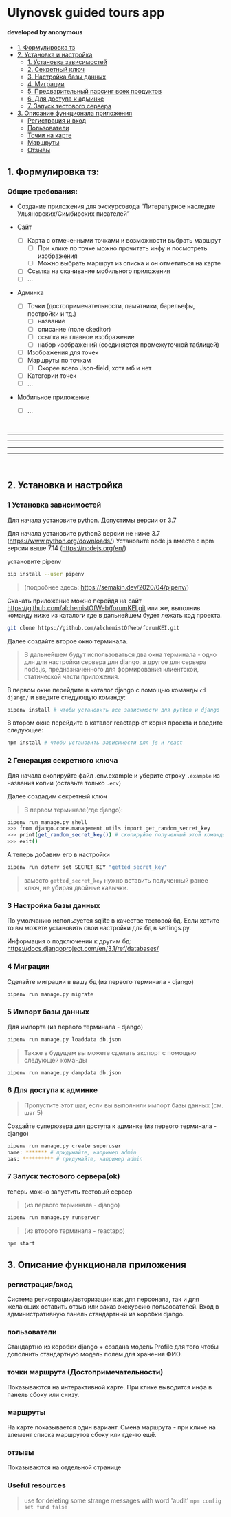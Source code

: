 # Ulynovsk guided tours app
#### developed by anonymous


* [1. Формулировка тз](#task_description)
* [2. Установка и настройка](#setup)
    * [1. Установка зависимостей](#dependences)
    * [2. Секретный ключ](#create_secret_key)
    * [3. Настройка базы данных](#setup_db)
    * [4. Миграции](#migrations)
    * [5. Предварительный парсинг всех продуктов](#scrap_sitemap)
    * [6. Для доступа к админке ](#admin_panel)
    * [7. Запуск тестового сервера](#test_server)
* [3. Описание функционала приложения](#description)
    * [Регистрация и вход](#auth)
    * [Пользователи](#users)
    * [Точки на карте](#points)
    * [Маршруты](#paths)
    * [Отзывы](#reviews)


## 1. Формулировка тз:
<a name="task_description"></a> 


### Общие требования: 

* Создание приложения для экскурсовода​ “Литературное наследие Ульяновских/Симбирских писателей” 


* Сайт
    * [ ] Карта с отмеченными точками и возможности выбрать маршрут
        * [ ] При клике по точке можно прочитать инфу и посмотреть изображения
        * [ ] Можно выбрать маршрут из списка и он отметиться на карте
    * [ ] Ссылка на скачивание мобильного приложения
    * [ ] ...
* Админка
    * [ ] Точки (достопримечательности, памятники, барельефы, постройки и тд.)
        * [ ] название
        * [ ] описание (поле ckeditor)
        * [ ] ссылка на главное изображение
        * [ ] набор изображений (соединяется промежуточной таблицей)
    * [ ] Изображения для точек
    * [ ] Маршруты по точкам
        * [ ] Скорее всего Json-field, хотя мб и нет
    * [ ] Категории точек
    * [ ] ...
* Мобильное приложение
    * [ ] ...

<br>

---
---
---
---

<br>  

## 2. Установка и настройка
<a name="setup"></a> 

### 1 Установка зависимостей
<a name="dependences"></a> 

Для начала установите python.
Допустимы версии от 3.7


Для начала установите python3 версии не ниже 3.7 (https://www.python.org/downloads/)
Установите node.js вместе с npm версии выше 7.14 (https://nodejs.org/en/)

установите pipenv 
```bash
pip install --user pipenv
```
> (подробнее здесь: https://semakin.dev/2020/04/pipenv/)


Скачать приложение можно перейдя на сайт https://github.com/alchemistOfWeb/forumKEI.git
или же, выполнив команду ниже из каталоги где в дальнейшем будет лежать код проекта.
```bash
git clone https://github.com/alchemistOfWeb/forumKEI.git 
```

Далее создайте второе окно терминала. 
> В дальнейшем будут использоваться два окна терминала - одно для для настройки сервера для django, а другое для сервера node.js, предназначенного для формирования клиентской, статической части приложения.

В первом окне перейдите в каталог django с помощью команды `cd django/` и введите следующую команду:
```bash
pipenv install # чтобы установить все зависимости для python и django
```

В втором окне перейдите в каталог reactapp от корня проекта и введите следующее:
```bash
npm install # чтобы установить зависимости для js и react
```

### 2 Генерация секретного ключа
<a name="create_secret_key"></a> 

Для начала скопируйте файл .env.example и уберите строку `.example` из названия копии (оставьте только `.env`)

Далее создадим секретный ключ

> В первом терминале(где django):
```bash
pipenv run manage.py shell
>>> from django.core.management.utils import get_random_secret_key
>>> print(get_random_secret_key()) # скопируйте полученный этой командой ключ
>>> exit()
```

А теперь добавим его в настройки
```bash
pipenv run dotenv set SECRET_KEY "getted_secret_key"
```
> заместо `getted_secret_key` нужно вставить полученный ранее ключ, не убирая двойные кавычки.


### 3 Настройка базы данных
<a name="setup_db"></a> 

По умолчанию используется sqlite в качестве тестовой бд. Если хотите то вы можете установить свои настройки для бд в settings.py.

Информация о подключении к другим бд: https://docs.djangoproject.com/en/3.1/ref/databases/

### 4 Миграции
<a name="migrations"></a> 

Сделайте миграции в вашу бд (из первого терминала - django)
```bash
pipenv run manage.py migrate
```

### 5 Импорт базы данных
<a name="migrations"></a> 

Для импорта (из первого терминала - django)
```bash
pipenv run manage.py loaddata db.json
```

> Также в будущем вы можете сделать экспорт с помощью следующей команды
```bash
pipenv run manage.py dampdata db.json
```

### 6 Для доступа к админке
<a name="admin_panel"></a> 

> Пропустите этот шаг, если вы выполнили импорт базы данных (см. шаг 5)

Создайте суперюзера для доступа к админке (из первого терминала - django)
```bash
pipenv run manage.py create superuser
name: ******* # придумайте, например admin
pas: ********** # придумайте, например admin
```

### 7 Запуск тестового сервера(ok)
<a name="test_server"></a> 

теперь можно запустить тестовый сервер 
> (из первого терминала - django)
```bash
pipenv run manage.py runserver
```

> (из второго терминала - reactapp)
```bash
npm start
```

## 3. Описание функционала приложения
<a name="description"></a> 

### регистрация/вход
<a name="auth"></a> 

Система регистрации/авторизации как для персонала, так и для желающих оставить отзыв или заказ экскурсию пользователей.
Вход в административную панель стандартный из коробки django.

### пользователи
<a name="users"></a> 

Cтандартно из коробки django + создана модель Profile для того чтобы дополнить стандартную модель полем для хранения ФИО.

### точки маршрута (Достопримечательности)
<a name="points"></a>

Показываются на интерактивной карте. При клике выводится инфа в панель сбоку или снизу.

### маршруты
<a name="paths"></a>

На карте показывается один вариант. Смена маршрута - при клике на элемент списка маршрутов сбоку или где-то ещё.

### отзывы
<a name="reviews"></a>

Показываются на отдельной странице


### Useful resources

> use for deleting some strange messages with word 'audit'
> ```npm config set fund false ``` 
